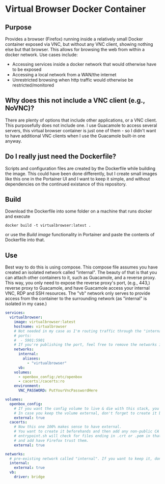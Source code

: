# Virtual Browser Docker Container
## Purpose
Provides a browser (Firefox) running inside a relatively small Docker container exposed via VNC, but without any VNC client, showing nothing else but that browser. This allows for browsing the web from within a docker network. Use cases include:
- Accessing services inside a docker network that would otherwise have to be exposed
- Accessing a local network from a WAN/the internet
- Unrestricted browsing when http traffic would otherwise be restricted/monitored
## Why does this not include a VNC client (e.g., NoVNC)?
There are plenty of options that include other applications, or a VNC client. This purposefully does not include one. I use Guacamole to access several servers, this virtual browser container is just one of them - so I didn't want to have additional VNC clients when I use the Guacamole built-in one anyway.
## Do I really just need the Dockerfile?
Scripts and configuration files are created by the Dockerfile while building the image. This could have been done differently, but I create small images like this one in the Portainer UI and I want to keep it simple, and without dependencies on the continued existance of this repository.
## Build
Download the Dockerfile into some folder on a machine that runs docker and execute
```
docker build -t virtualbrowser:latest .
```
or use the _Build image_ functionality in Portainer and paste the contents of Dockerfile into that.
## Use
Best way to do this is using compose. This compose file assumes you have created an isolated network called "internal". The beauty of that is that you can attach other containers to it, such as Guacamole, and a reverse proxy. This way, you only need to expose the reverse proxy's port, (e.g., 443,) reverse proxy to Guacamole, and have Guacamole access your internal VNC, RDP and SSH resources. 
The "vb" network only serves to provide access from the container to the surrounding network (as "internal" is isolated in my case.)
```yaml
services:
  virtualbrowser:
    image: virtualbrowser:latest
    hostname: virtualbrowser
    # Not needed in my case as I'm routing traffic through the "internal" network
    # ports:
    #  - 5901:5901
    # If you're publishing the port, feel free to remove the networks in this stack
    networks:
      internal:
        aliases:
          - "virtualbrowser"
      vb:
    volumes:
      - openbox_config:/etc/openbox
      - cacerts:/cacerts:ro
    environment:
      VNC_PASSWORD: PutYourVncPasswordHere

volumes:
  openbox_config:
    # If you want the config volume to live & die with this stack, you can remove the "external" line. 
    # In case you keep the volume external, don't forget to create it before composing.
    external: true
  cacerts:
    # Now this one 100% makes sense to have external.
    # You want to create it beforehands and then add any non-public CA certificates to it.
    # entrypoint.sh will check for files ending in .crt or .pem in that folder,
    # and add have Firefox trust them. 
    external: true

networks:
  # pre-existing network called "internal". If you want to keep it, don't forget to create it before composing.
  internal:
    external: true
  vb:
    driver: bridge
```

